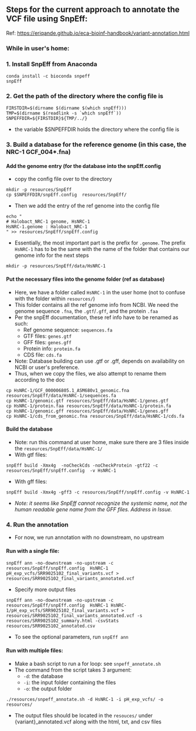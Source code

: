 ## Steps for the current approach to annotate the VCF file using SnpEff:
Ref: https://eriqande.github.io/eca-bioinf-handbook/variant-annotation.html
### While in user's home:
### 1. Install SnpEff from Anaconda
```
conda install -c bioconda snpeff
snpEff
```

### 2. Get the path of the directory where the config file is
```
FIRSTDIR=$(dirname $(dirname $(which snpEff)))
TMP=$(dirname $(readlink -s `which snpEff`))
SNPEFFDIR=${FIRSTDIR}${TMP/../}
```
- the variable $SNPEFFDIR holds the directory where the config file is

### 3. Build a database for the reference genome (in this case, the NRC-1 GCF_004*.fna)
#### Add the genome entry (for the database into the snpEff.config
- copy the config file over to the directory
```
mkdir -p resources/SnpEff
cp $SNPEFFDIR/snpEff.config  resources/SnpEff/
```
- Then we add the entry of the ref genome into the config file
```
echo "                    
# Halobact_NRC-1 genome, HsNRC-1
HsNRC-1.genome : Halobact_NRC-1
" >> resources/SnpEff/snpEff.config
```
- Essentially, the most important part is the prefix for `.genome`. The prefix `HsNRC-1` has to be the same with the name of the folder that contains our genome info for the next steps
```
mkdir -p resources/SnpEff/data/HsNRC-1
```
#### Put the necessary files into the genome folder (ref as database)
- Here, we have a folder called `HsNRC-1` in the user home (not to confuse with the folder within `resources/`)
- This folder contains all the ref genome info from NCBI. We need the genome sequence `.fna`, the `.gtf`/`.gff`, and the protein `.faa`
- Per the snpEff documentation, these ref info have to be renamed as such:
  - Ref genome sequence: `sequences.fa`
  - GTF files: `genes.gtf`
  - GFF files: `genes.gff`
  - Protein info: `protein.fa`
  - CDS file: `cds.fa`
- Note: Database building can use .gtf or .gff, depends on availability on NCBI or user's preference.
- Thus, when we copy the files, we also attempt to rename them according to the doc
```
cp HsNRC-1/GCF_000006805.1_ASM680v1_genomic.fna resources/SnpEff/data/HsNRC-1/sequences.fa
cp HsNRC-1/genomic.gtf resources/SnpEff/data/HsNRC-1/genes.gtf
cp HsNRC-1/protein.faa resources/SnpEff/data/HsNRC-1/protein.fa
cp HsNRC-1/genomic.gff resources/SnpEff/data/HsNRC-1/genes.gff
cp HsNRC-1/cds_from_genomic.fna resources/SnpEff/data/HsNRC-1/cds.fa
```
#### Build the database
- Note: run this command at user home, make sure there are 3 files inside the `resources/SnpEff/data/HsNRC-1/`
- With gtf files:     
```
snpEff build -Xmx4g  -noCheckCds -noCheckProtein -gtf22 -c resources/SnpEff/snpEff.config  -v HsNRC-1
```
- With gff files:
```
snpEff build -Xmx4g -gff3 -c resources/SnpEff/snpEff.config -v HsNRC-1
```
- *Note: it seems like SnpEff cannot recognize the systemic name, not the human readable gene name from the GFF files. Address in Issue.*
### 4. Run the annotation
- For now, we run annotation with no downstream, no upstream
#### Run with a single file:
```
snpEff ann -no-downstream -no-upstream -c resources/SnpEff/snpEff.config  HsNRC-1 pH_exp_vcfs/SRR9025102_final_variants.vcf > resources/SRR9025102_final_variants_annotated.vcf
```
- Specify more output files
```
snpEff ann -no-downstream -no-upstream -c resources/SnpEff/snpEff.config  HsNRC-1 HsNRC-1/pH_exp_vcfs/SRR9025102_final_variants.vcf > resources/SRR9025102_final_variants_annotated.vcf -s resources/SRR9025102_summary.html -csvStats resources/SRR9025102_annotated.csv
```

- To see the optional parameters, run `snpEff ann`
#### Run with multiple files:
- Make a bash script to run a for loop: see `snpeff_annotate.sh` 
- The command from the script takes 3 argument:
  - `-d`: the database
  - `-i`: the input folder containing the files
  - `-o`: the output folder
``` 
./resources/snpeff_annotate.sh -d HsNRC-1 -i pH_exp_vcfs/ -o resources/
```
- The output files should be located in the `resouces/` under {variant}_annotated.vcf along with the html, txt, and csv files
